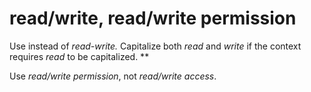 # read/write, read/write permission

Use instead of *read-write.* Capitalize both *read* and *write* if the context requires *read* to be capitalized. ** 

Use *read/write permission*, not *read/write access*. 
